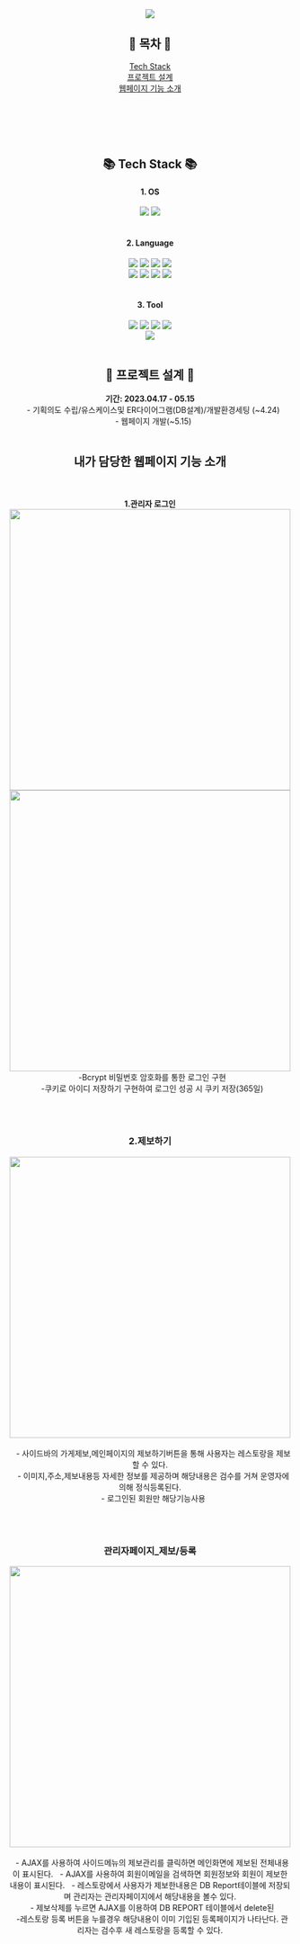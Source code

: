
<div align=center>
<img src="https://capsule-render.vercel.app/api?type=waving&color=auto&height=200&section=header&text=read_me!&fontSize=50" />
</div>

<div align=center>
   <h2>🌟 목차 🌟</h2>

   [Tech Stack](#-tech-stack-)<br>
   [프로젝트 설계](#-프로젝트-설계-)<br>
   [웹페이지 기능 소개](#-웹페이지-기능-소개-)
</div>


<br><br><br><br>




<div align=center>
   <h2>📚 Tech Stack 📚</h2>
</div>

<div align=center>
  <h4>1. OS</h4>
  <img src="https://img.shields.io/badge/Windows-0078D6?style=flat&logo=Windows&logoColor=white" />
  <img src="https://img.shields.io/badge/macOS-000000?style=flat&logo=macOs&logoColor=white" />
</div>

<br>

<div align=center>
  <h4>2. Language</h4>
  <img src="https://img.shields.io/badge/Java-EC8225?style=flat&logo=Java&logoColor=white" />
  <img src="https://img.shields.io/badge/HTML5-E34F26?style=flat&logo=HTML5&logoColor=white" />
  <img src="https://img.shields.io/badge/CSS3-1572B6?style=flat&logo=CSS3&logoColor=white" />
  <img src="https://img.shields.io/badge/JavaScript-F7DF1E?style=flat&logo=JavaScript&logoColor=white" />
  <br>
  <img src="https://img.shields.io/badge/jQuery-0769AD?style=flat&logo=jQuery&logoColor=white" />
  <img src="https://img.shields.io/badge/XML-000000?style=flat&logo=XML&logoColor=white" />
  <img src="https://img.shields.io/badge/JSP-000000?style=flat&logo=JSP&logoColor=white" />
  <img src="https://img.shields.io/badge/AJAX-2E84D6?style=flat&logo=AJAX&logoColor=white" />
</div>

 <br>
 <div align=center>
  <h4>3. Tool</h4>
<img src="https://img.shields.io/badge/eclipse-2C2255?style=eclipseide&logo=eclipse&logoColor=white"/>
  <img src="https://img.shields.io/badge/Apache Tomcat-F8DC75?style=flat&logo=Apache Tomcat&logoColor=white" />
  <img src="https://img.shields.io/badge/dbeaver-3B2C25?style=flat&logo=dbeaver&logoColor=white" />
  <img src="https://img.shields.io/badge/Git-F05032?style=flat&logo=Git&logoColor=white" />
  <br>
  <img src="https://img.shields.io/badge/Notion-000000?style=flat&logo=Notion&logoColor=white" />
</div>

<br>

<div align=center> 
  <h2>📝 프로젝트 설계 📝</h2>  


<b>기간: 2023.04.17 - 05.15</b><br>
&nbsp;&nbsp; -  기획의도 수립/유스케이스및 ER다이어그램(DB설계)/개발환경세팅 (~4.24)<br>
&nbsp;&nbsp; -  웹페이지 개발(~5.15)
<br><br> 
</div>
<div align=center>
<h2> 내가 담당한 웹페이지 기능 소개</h2>
    
<br><br>
<b>1.관리자 로그인</b><br>
<img width="500" src="https://github.com/eunyoung329/SemiProject/assets/125863767/84fc252f-b11e-405e-b558-671f72c34097"><br>
<img width="500" src="https://github.com/eunyoung329/SemiProject/assets/125863767/17f5d3e8-5dc6-4d2d-ad29-9fbdc22b3842">
<br>
&nbsp;&nbsp;-Bcrypt 비밀번호 암호화를 통한 로그인 구현<br>
&nbsp;&nbsp;-쿠키로 아이디 저장하기 구현하여 로그인 성공 시 쿠키 저장(365일)

<br><br>
<h3>2.제보하기</h3>
<img width="500" src="https://github.com/eunyoung329/SemiProject/assets/125863767/a5220e77-39d5-4682-a51b-055d3edb0fb1"><br>
<br>
&nbsp;&nbsp; - 사이드바의 가게제보,메인페이지의 제보하기버튼을 통해 사용자는 레스토랑을 제보할 수 있다. <br>
&nbsp;&nbsp; - 이미지,주소,제보내용등 자세한 정보를 제공하며 해당내용은 검수를 거쳐 운영자에 의해 정식등록된다.<br>
&nbsp;&nbsp; - 로그인된 회원만 해당기능사용


<br><br>
<h3>관리자페이지_제보/등록</h3>
<img width="500"src="https://github.com/eunyoung329/SemiProject/assets/125863767/65160601-1949-41ed-b396-0ce1e7f87cb0"><br>
<br>
&nbsp;&nbsp;- AJAX를 사용하여 사이드메뉴의 제보관리를 클릭하면 메인화면에 제보된 전체내용이 표시된다.
&nbsp;&nbsp;- AJAX를 사용하여 회원이메일을 검색하면 회원정보와 회원이 제보한 내용이 표시된다.
&nbsp;&nbsp;- 레스토랑에서 사용자가 제보한내용은 DB Report테이블에 저장되며 관리자는 관리자페이지에서 해당내용을 볼수 있다. <br>
&nbsp;&nbsp;- 제보삭제를 누르면 AJAX를 이용하여 DB REPORT 테이블에서 delete된<br>
&nbsp;&nbsp;-레스토랑 등록 버튼을 누를경우 해당내용이 이미 기입된 등록페이지가 나타난다. 관리자는 검수후 새 레스토랑을 등록할 수 있다.<br>




<br><br>
</div>
